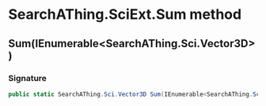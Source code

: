 # SearchAThing.SciExt.Sum method
## Sum(IEnumerable<SearchAThing.Sci.Vector3D>)
### Signature
```csharp
public static SearchAThing.Sci.Vector3D Sum(IEnumerable<SearchAThing.Sci.Vector3D> lst)
```
